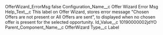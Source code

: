 <?xml version="1.0" encoding="UTF-8"?>
<CustomMetadata xmlns="http://soap.sforce.com/2006/04/metadata" xmlns:xsi="http://www.w3.org/2001/XMLSchema-instance" xmlns:xsd="http://www.w3.org/2001/XMLSchema">
    <label>OfferWizard_ErrorMsg</label>
    <protected>false</protected>
    <values>
        <field>Configuration_Name__c</field>
        <value xsi:type="xsd:string">Offer Wizard Error Msg</value>
    </values>
    <values>
        <field>Help_Text__c</field>
        <value xsi:type="xsd:string">This label on Offer Wizard, stores error message &quot;Chosen Offers are not present or All Offers are sent&quot;, to displayed when no chosen offer is present for the selected opportunity.</value>
    </values>
    <values>
        <field>Id_Value__c</field>
        <value xsi:type="xsd:string">10190000002jdYO</value>
    </values>
    <values>
        <field>Parent_Component_Name__c</field>
        <value xsi:type="xsd:string">OfferWizard</value>
    </values>
    <values>
        <field>Type__c</field>
        <value xsi:type="xsd:string">Label</value>
    </values>
</CustomMetadata>
